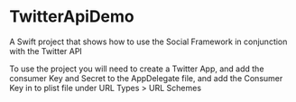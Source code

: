 # TwitterApiDemo
A Swift project that shows how to use the Social Framework in conjunction with the Twitter API

To use the project you will need to create a Twitter App, and add the consumer Key and Secret to the AppDelegate file, and add the Consumer Key in to plist file under URL Types > URL Schemes
